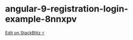 # angular-9-registration-login-example-8nnxpv

[Edit on StackBlitz ⚡️](https://stackblitz.com/edit/angular-9-registration-login-example-8nnxpv)
